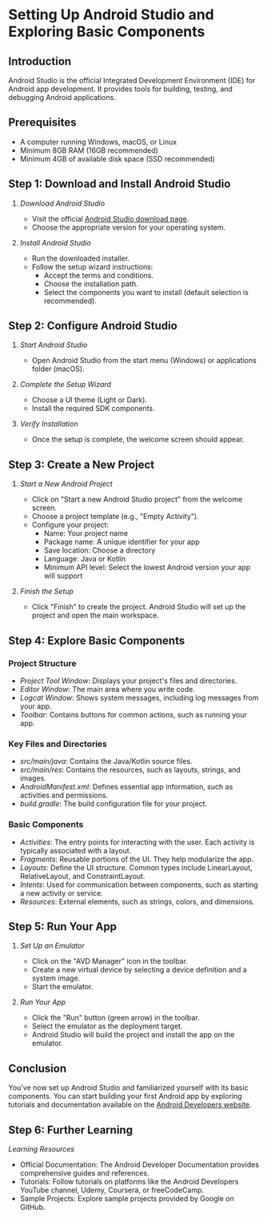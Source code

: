# Setting Up Android Studio and Exploring Basic Components

## Introduction
Android Studio is the official Integrated Development Environment (IDE) for Android app development. It provides tools for building, testing, and debugging Android applications.

## Prerequisites
- A computer running Windows, macOS, or Linux
- Minimum 8GB RAM (16GB recommended)
- Minimum 4GB of available disk space (SSD recommended)

## Step 1: Download and Install Android Studio
1. *Download Android Studio*
   - Visit the official [Android Studio download page](https://developer.android.com/studio).
   - Choose the appropriate version for your operating system.

2. *Install Android Studio*
   - Run the downloaded installer.
   - Follow the setup wizard instructions:
     - Accept the terms and conditions.
     - Choose the installation path.
     - Select the components you want to install (default selection is recommended).

## Step 2: Configure Android Studio
1. *Start Android Studio*
   - Open Android Studio from the start menu (Windows) or applications folder (macOS).
   
2. *Complete the Setup Wizard*
   - Choose a UI theme (Light or Dark).
   - Install the required SDK components.

3. *Verify Installation*
   - Once the setup is complete, the welcome screen should appear.

## Step 3: Create a New Project
1. *Start a New Android Project*
   - Click on "Start a new Android Studio project" from the welcome screen.
   - Choose a project template (e.g., "Empty Activity").
   - Configure your project:
     - Name: Your project name
     - Package name: A unique identifier for your app
     - Save location: Choose a directory
     - Language: Java or Kotlin
     - Minimum API level: Select the lowest Android version your app will support

2. *Finish the Setup*
   - Click "Finish" to create the project. Android Studio will set up the project and open the main workspace.

## Step 4: Explore Basic Components
### Project Structure
- *Project Tool Window*: Displays your project's files and directories.
- *Editor Window*: The main area where you write code.
- *Logcat Window*: Shows system messages, including log messages from your app.
- *Toolbar*: Contains buttons for common actions, such as running your app.

### Key Files and Directories
- *src/main/java*: Contains the Java/Kotlin source files.
- *src/main/res*: Contains the resources, such as layouts, strings, and images.
- *AndroidManifest.xml*: Defines essential app information, such as activities and permissions.
- *build.gradle*: The build configuration file for your project.

### Basic Components
- *Activities*: The entry points for interacting with the user. Each activity is typically associated with a layout.
- *Fragments*: Reusable portions of the UI. They help modularize the app.
- *Layouts*: Define the UI structure. Common types include LinearLayout, RelativeLayout, and ConstraintLayout.
- *Intents*: Used for communication between components, such as starting a new activity or service.
- *Resources*: External elements, such as strings, colors, and dimensions.

## Step 5: Run Your App
1. *Set Up an Emulator*
   - Click on the "AVD Manager" icon in the toolbar.
   - Create a new virtual device by selecting a device definition and a system image.
   - Start the emulator.

2. *Run Your App*
   - Click the "Run" button (green arrow) in the toolbar.
   - Select the emulator as the deployment target.
   - Android Studio will build the project and install the app on the emulator.

## Conclusion
You've now set up Android Studio and familiarized yourself with its basic components. You can start building your first Android app by exploring tutorials and documentation available on the [Android Developers website](https://developer.android.com/docs).

## Step 6: Further Learning
*Learning Resources*
- Official Documentation: The Android Developer Documentation provides comprehensive guides and references.
- Tutorials: Follow tutorials on platforms like the Android Developers YouTube channel, Udemy, Coursera, or freeCodeCamp.
- Sample Projects: Explore sample projects provided by Google on GitHub.
